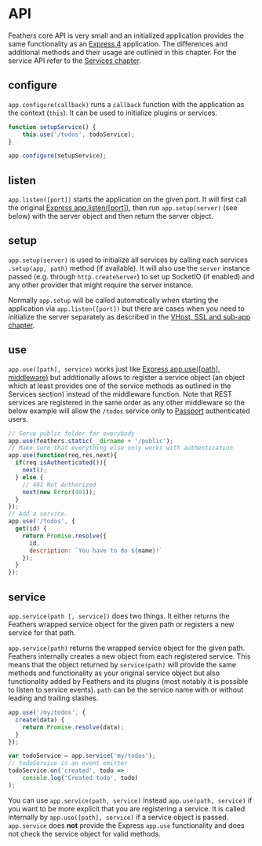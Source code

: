 # API

Feathers core API is very small and an initialized application provides the same functionality as an [Express 4](http://expressjs.com/en/4x/api.html) application. The differences and additional methods and their usage are outlined in this chapter. For the service API refer to the [Services chapter](services.html).

## configure

`app.configure(callback)` runs a `callback` function with the application as the context (`this`). It can be used to initialize plugins or services.

```js
function setupService() {
    this.use('/todos', todoService);
}

app.configure(setupService);
```


## listen

`app.listen([port])` starts the application on the given port. It will first call the original [Express app.listen([port])](http://expressjs.com/api.html#app.listen), then run `app.setup(server)` (see below) with the server object and then return the server object.

## setup

`app.setup(server)` is used to initialize all services by calling each services `.setup(app, path)` method (if available).
It will also use the `server` instance passed (e.g. through `http.createServer`) to set up SocketIO (if enabled) and any other provider that might require the server instance.

Normally `app.setup` will be called automatically when starting the application via `app.listen([port])` but there are cases when you need to initialize the server separately as described in the [VHost, SSL and sub-app chapter](../middleware/mounting.md).

## use

`app.use([path], service)` works just like [Express app.use([path], middleware)](http://expressjs.com/api.html#app.use) but additionally allows to register a service object (an object which at least provides one of the service methods as outlined in the Services section) instead of the middleware function. Note that REST services are registered in the same order as any other middleware so the below example will allow the `/todos` service only to [Passport](http://passportjs.org/) authenticated users.

```js
// Serve public folder for everybody
app.use(feathers.static(__dirname + '/public');
// Make sure that everything else only works with authentication
app.use(function(req,res,next){
  if(req.isAuthenticated()){
    next();
  } else {
    // 401 Not Authorized
    next(new Error(401));
  }
});
// Add a service.
app.use('/todos', {
  get(id) {
    return Promise.resolve({
      id,
      description: `You have to do ${name}!`
    });
  }
});
```

## service

`app.service(path [, service])` does two things. It either returns the Feathers wrapped service object for the given path or registers a new service for that path.

`app.service(path)` returns the wrapped service object for the given path. Feathers internally creates a new object from each registered service. This means that the object returned by `service(path)` will provide the same methods and functionality as your original service object but also functionality added by Feathers and its plugins (most notably it is possible to listen to service events). `path` can be the service name with or without leading and trailing slashes.

```js
app.use('/my/todos', {
  create(data) {
    return Promise.resolve(data);
  }
});

var todoService = app.service('my/todos');
// todoService is an event emitter
todoService.on('created', todo => 
    console.log('Created todo', todo)
);
```

You can use `app.service(path, service)` instead `app.use(path, service)` if you want to be more explicit that you are registering a service. It is called internally by `app.use([path], service)` if a service object is passed. `app.service` does __not__ provide the Express `app.use` functionality and does not check the service object for valid methods.
